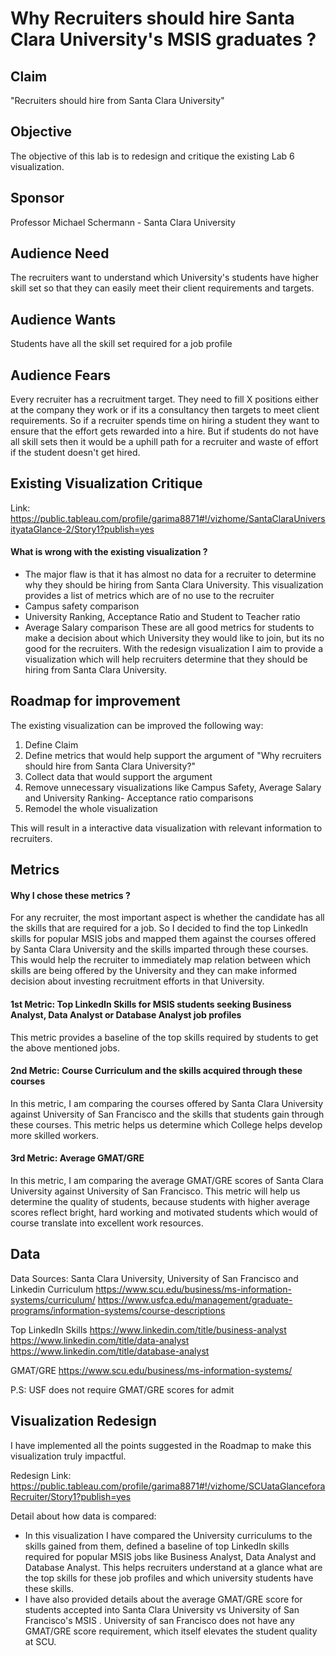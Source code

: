 # Why Recruiters should hire Santa Clara University's MSIS graduates ?

## Claim
"Recruiters should hire from Santa Clara University"

## Objective

The objective of this lab is to redesign and critique the existing Lab 6 visualization.

## Sponsor

Professor Michael Schermann - Santa Clara University

## Audience Need
The recruiters want to understand which University's students have higher skill set so that they can easily meet their client requirements and targets.

## Audience Wants
Students have all the skill set required for a job profile

## Audience Fears
Every recruiter has a recruitment target. They need to fill X positions either at the company they work or if its a consultancy then targets to meet client requirements. So if a recruiter spends time on hiring a student they want to ensure that the effort gets rewarded into a hire. But if students do not have all skill sets then it would be a uphill path for a recruiter and waste of effort if the student doesn't get hired.

## Existing Visualization Critique

Link: https://public.tableau.com/profile/garima8871#!/vizhome/SantaClaraUniversityataGlance-2/Story1?publish=yes

#### What is wrong with the existing visualization ?
- The major flaw is that it has almost no data for a recruiter to determine why they should be hiring from Santa Clara University.
This visualization provides a list of metrics which are of no use to the recruiter
- Campus safety comparison 
- University Ranking, Acceptance Ratio and Student to Teacher ratio
- Average Salary comparison
These are all good metrics for students to make a decision about which University they would like to join, but its no good for the recruiters.
With the redesign visualization I aim to provide a visualization which will help recruiters determine that they should be hiring from Santa Clara University.

## Roadmap for improvement

The existing visualization can be improved the following way:
1) Define Claim
2) Define metrics that would help support the argument of "Why recruiters should hire from Santa Clara University?"
3) Collect data that would support the argument
4) Remove unnecessary visualizations like Campus Safety, Average Salary and University Ranking- Acceptance ratio comparisons
5) Remodel the whole visualization

This will result in a interactive data visualization with relevant information to recruiters.

## Metrics

#### Why I chose these metrics ?
For any recruiter, the most important aspect is whether the candidate has all the skills that are required for a job. So I decided to find the top LinkedIn skills for popular MSIS jobs and mapped them against the courses offered by Santa Clara University and the skills imparted through these courses. This would help the recruiter to immediately map relation between which skills are being offered by the University and they can make informed decision about investing recruitment efforts in that University.

#### 1st Metric: Top LinkedIn Skills for MSIS students seeking Business Analyst, Data Analyst or Database Analyst job profiles
This metric provides a baseline of the top skills required by students to get the above mentioned jobs.

#### 2nd Metric: Course Curriculum and the skills acquired through these courses

In this metric, I am comparing the courses offered by Santa Clara University against University of San Francisco and the skills that students gain through these courses. This metric helps us determine which College helps develop more skilled workers.

#### 3rd Metric: Average GMAT/GRE 

In this metric, I am comparing the average GMAT/GRE scores of Santa Clara University against University of San Francisco. This metric will help us determine the quality of students, because students with higher average scores reflect bright, hard working and motivated students which would of course translate into excellent work resources.


## Data

Data Sources: Santa Clara University, University of San Francisco and Linkedin
Curriculum
https://www.scu.edu/business/ms-information-systems/curriculum/
https://www.usfca.edu/management/graduate-programs/information-systems/course-descriptions

Top LinkedIn Skills
https://www.linkedin.com/title/business-analyst
https://www.linkedin.com/title/data-analyst
https://www.linkedin.com/title/database-analyst

GMAT/GRE
https://www.scu.edu/business/ms-information-systems/

P.S: USF does not require GMAT/GRE scores for admit


## Visualization Redesign

I have implemented all the points suggested in the Roadmap to make this visualization truly impactful.

Redesign Link:
https://public.tableau.com/profile/garima8871#!/vizhome/SCUataGlanceforaRecruiter/Story1?publish=yes

Detail about how data is compared: 
- In this visualization I have compared the University curriculums to the skills gained from them, defined a baseline of top LinkedIn skills required for popular MSIS jobs like Business Analyst, Data Analyst and Database Analyst. This helps recruiters understand at a glance what are the top skills for these job profiles and which university students have these skills.
- I have also provided details about the average GMAT/GRE score for students accepted into Santa Clara University vs University of San Francisco's MSIS . University of san Francisco does not have any GMAT/GRE score requirement, which itself elevates the student quality at SCU.
